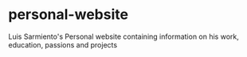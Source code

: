 # personal-website
Luis Sarmiento's Personal website containing information on his work, education, passions and projects
